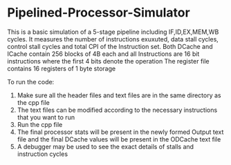 # Pipelined-Processor-Simulator

This is a basic simulation of a 5-stage pipeline including IF,ID,EX,MEM,WB cycles.
It measures the number of instructions exuxuted, data stall cycles, control stall cycles and total CPI of the Instruction set.
Both DCache and ICache contain 256 blocks of 4B each and all Instructions are 16 bit instructions where the first 4 bits denote the operation
The register file contains 16 registers of 1 byte storage

To run the code:
1. Make sure all the header files and text files are in the same directory as the cpp file
2. The text files can be modified according to the necessary instructions that you want to run
3. Run the cpp file
4. The final processor stats will be present in the newly formed Output text file and the final DCache values will be present in the ODCache text file
5. A debugger may be used to see the exact details of stalls and instruction cycles
